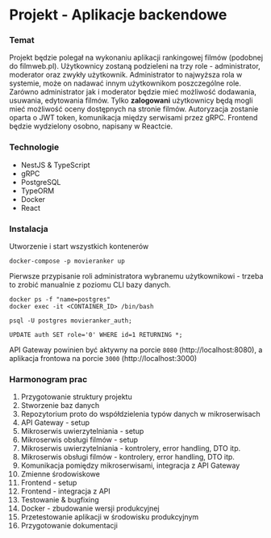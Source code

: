 # Projekt - Aplikacje backendowe

### Temat

Projekt będzie polegał na wykonaniu aplikacji rankingowej filmów (podobnej do filmweb.pl). Użytkownicy zostaną podzieleni na trzy role - administrator, moderator oraz zwykły użytkownik. Administrator to najwyższa rola w systemie, może on nadawać innym użytkownikom poszczególne role. Zarówno administrator jak i moderator będzie mieć możliwość dodawania, usuwania, edytowania filmów. Tylko **zalogowani** użytkownicy będą mogli mieć możliwość oceny dostępnych na stronie filmów. Autoryzacja zostanie oparta o JWT token, komunikacja między serwisami przez gRPC. Frontend będzie wydzielony osobno, napisany w Reactcie.

### Technologie

- NestJS & TypeScript
- gRPC
- PostgreSQL
- TypeORM
- Docker
- React

### Instalacja

Utworzenie i start wszystkich kontenerów

```
docker-compose -p movieranker up
```

Pierwsze przypisanie roli administratora wybranemu użytkownikowi - trzeba to zrobić manualnie z poziomu CLI bazy danych.

```
docker ps -f "name=postgres"
docker exec -it <CONTAINER_ID> /bin/bash

psql -U postgres movieranker_auth;

UPDATE auth SET role='0' WHERE id=1 RETURNING *;
```

API Gateway powinien być aktywny na porcie `8080` (http://localhost:8080), a aplikacja frontowa na porcie `3000` (http://localhost:3000)

### Harmonogram prac

1. Przygotowanie struktury projektu
2. Stworzenie baz danych
3. Repozytorium proto do współdzielenia typów danych w mikroserwisach
4. API Gateway - setup
5. Mikroserwis uwierzytelniania - setup
6. Mikroserwis obsługi filmów - setup
7. Mikroserwis uwierzytelniania - kontrolery, error handling, DTO itp.
8. Mikroserwis obsługi filmów - kontrolery, error handling, DTO itp.
9. Komunikacja pomiędzy mikroserwisami, integracja z API Gateway
10. Zmienne środowiskowe
11. Frontend - setup
12. Frontend - integracja z API
13. Testowanie & bugfixing
14. Docker - zbudowanie wersji produkcyjnej
15. Przetestowanie aplikacji w środowisku produkcyjnym
16. Przygotowanie dokumentacji
